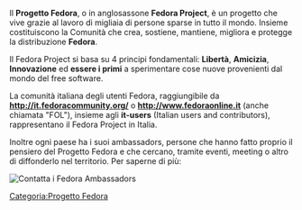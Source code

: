 Il **Progetto Fedora**, o in anglosassone **Fedora Project**, è un progetto che vive grazie al lavoro di migliaia di persone sparse in tutto il mondo. Insieme costituiscono la Comunità che crea, sostiene, mantiene, migliora e protegge la distribuzione **Fedora**.

Il Fedora Project si basa su 4 principi fondamentali: **Libertà**, **Amicizia**, **Innovazione** ed **essere i primi** a sperimentare cose nuove provenienti dal mondo del free software.

La comunità italiana degli utenti Fedora, raggiungibile da **[<http://it.fedoracommunity.org/>](http://it.fedoracommunity.org/)** o **[<http://www.fedoraonline.it>](http://www.fedoraonline.it)** (anche chiamata "FOL"), insieme agli **it-users** (Italian users and contributors), rappresentano il Fedora Project in Italia.

Inoltre ogni paese ha i suoi ambassadors, persone che hanno fatto proprio il pensiero del Progetto Fedora e che cercano, tramite eventi, meeting o altro di diffonderlo nel territorio. Per saperne di più:

![Contatta i Fedora Ambassadors](Ambassadors.jpg "Contatta i Fedora Ambassadors")

[Categoria:Progetto Fedora](Categoria:Progetto_Fedora "wikilink")
